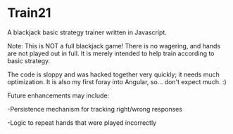 # Train21
A blackjack basic strategy trainer written in Javascript.

Note: This is NOT a full blackjack game! There is no wagering, and hands are not played out in full.  It is merely intended to help train according to basic strategy.

The code is sloppy and was hacked together very quickly; it needs much optimization.  It is also my first foray into Angular, so... don't expect much.  :)

Future enhancements may include:

-Persistence mechanism for tracking right/wrong responses

-Logic to repeat hands that were played incorrectly
